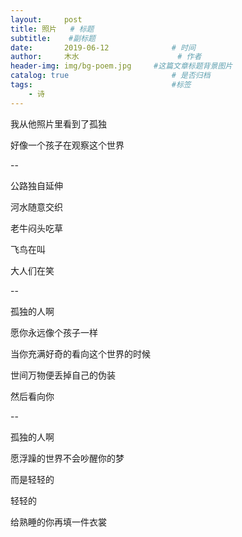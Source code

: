 ```yaml
---
layout:     post   				    
title: 照片	# 标题
subtitle:	 #副标题
date:       2019-06-12 				# 时间
author:     木水 						# 作者
header-img: img/bg-poem.jpg 	#这篇文章标题背景图片
catalog: true 						# 是否归档
tags:								#标签
    - 诗
---
```

我从他照片里看到了孤独

好像一个孩子在观察这个世界

--

公路独自延伸

河水随意交织

老牛闷头吃草

飞鸟在叫

大人们在笑

--

孤独的人啊

愿你永远像个孩子一样

当你充满好奇的看向这个世界的时候

世间万物便丢掉自己的伪装

然后看向你

--

孤独的人啊

愿浮躁的世界不会吵醒你的梦

而是轻轻的

轻轻的

给熟睡的你再填一件衣裳




